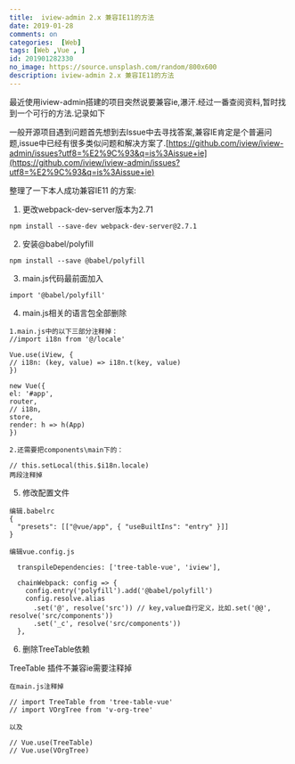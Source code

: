 ```yaml
---
title:  iview-admin 2.x 兼容IE11的方法
date: 2019-01-28
comments: on
categories:  [Web]
tags: [Web ,Vue , ]
id: 201901282330
no_image: https://source.unsplash.com/random/800x600
description: iview-admin 2.x 兼容IE11的方法
---
```



最近使用iview-admin搭建的项目突然说要兼容ie,瀑汗.经过一番查阅资料,暂时找到一个可行的方法.记录如下

一般开源项目遇到问题首先想到去Issue中去寻找答案,兼容IE肯定是个普遍问题,issue中已经有很多类似问题和解决方案了.[https://github.com/iview/iview-admin/issues?utf8=%E2%9C%93&q=is%3Aissue+ie](https://github.com/iview/iview-admin/issues?utf8=%E2%9C%93&q=is%3Aissue+ie)

整理了一下本人成功兼容IE11 的方案:

1. 更改webpack-dev-server版本为2.71

`npm install --save-dev webpack-dev-server@2.7.1 `

2. 安装@babel/polyfill 

`npm install --save @babel/polyfill`

3. main.js代码最前面加入

`import '@babel/polyfill'`


4. main.js相关的语言包全部删除

```
1.main.js中的以下三部分注释掉：
//import i18n from '@/locale'

Vue.use(iView, {
// i18n: (key, value) => i18n.t(key, value)
})

new Vue({
el: '#app',
router,
// i18n,
store,
render: h => h(App)
})

2.还需要把components\main下的：

// this.setLocal(this.$i18n.locale)
两段注释掉
```

5. 修改配置文件

```
编辑.babelrc
{
  "presets": [["@vue/app", { "useBuiltIns": "entry" }]]
}

编辑vue.config.js

  transpileDependencies: ['tree-table-vue', 'iview'],

  chainWebpack: config => {
    config.entry('polyfill').add('@babel/polyfill')
    config.resolve.alias
      .set('@', resolve('src')) // key,value自行定义，比如.set('@@', resolve('src/components'))
      .set('_c', resolve('src/components'))
  },

```

6. 删除TreeTable依赖

TreeTable 插件不兼容ie需要注释掉

```
在main.js注释掉

// import TreeTable from 'tree-table-vue'
// import VOrgTree from 'v-org-tree'

以及

// Vue.use(TreeTable)
// Vue.use(VOrgTree)


```


